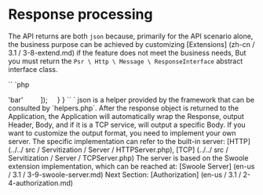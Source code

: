 # Response processing

The API returns are both `json` because, primarily for the API scenario alone, the business purpose can be achieved by customizing [Extensions] (zh-cn / 3.1 / 3-8-extend.md) if the feature does not meet the business needs, But you must return the `Psr \ Http \ Message \ ResponseInterface` abstract interface class.

`` `php
<? php

namespace Controller;


use FastD \ Http \ ServerRequest;

class IndexController
{
    public function sayHello (ServerRequest $ request)
    {
        return json ([
            'foo' => 'bar'
        ]);
    }
}
`` `

json is a helper provided by the framework that can be consulted by `helpers.php`.

After the response object is returned to the Application, the Application will automatically wrap the Response, output Header, Body, and if it is a TCP service, will output a specific Body.

If you want to customize the output format, you need to implement your own server. The specific implementation can refer to the built-in server: [HTTP] (../../ src / Servitization / Server / HTTPServer.php), [TCP] (../../ src / Servitization / Server / TCPServer.php)

The server is based on the Swoole extension implementation, which can be reached at: [Swoole Server] (en-us / 3.1 / 3-9-swoole-server.md)

Next Section: [Authorization] (en-us / 3.1 / 2-4-authorization.md)